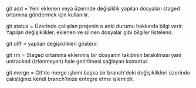 git add = Yeni eklenen veya üzerinde değişiklik yapılan dosyaları staged ortamına göndermek için kullanılır.

git status = Üzerinde çalışılan projenin o anki durumu hakkında bilgi verir. Yapılan değişiklikler, eklenen ve silinen dosyalar gibi bilgiler listelenir.

git diff = yapılan değişiklikleri gösterir.

git rm = Staged ortamına eklenmiş bir dosyanın takibinin bırakılması yani untracked (izlenmeyen) hale getirilmesi sağlayan komuttur.

git merge = Git'de merge işlemi başka bir branch'deki değişiklikleri üzerinde çalıştığınız kendi branch'inize entegre etme işlemidir.
